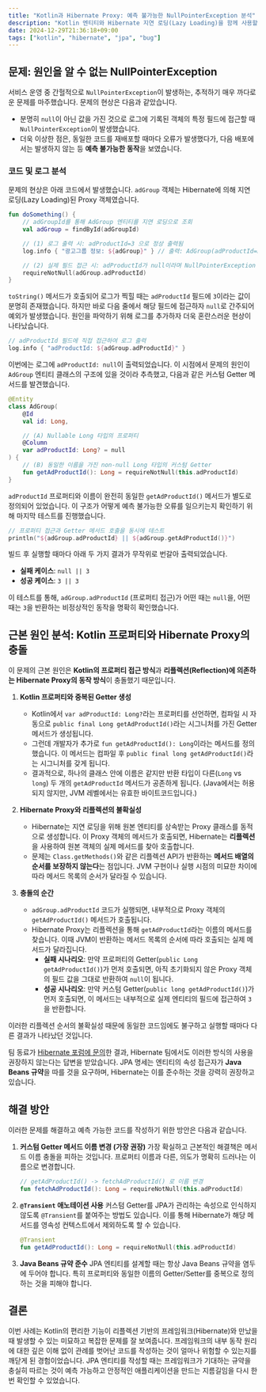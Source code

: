 ```yaml
---
title: "Kotlin과 Hibernate Proxy: 예측 불가능한 NullPointerException 분석"
description: "Kotlin 엔티티와 Hibernate 지연 로딩(Lazy Loading)을 함께 사용할 때, 간헐적으로 발생하는 NullPointerException의 원인을 심층 분석합니다. 프로퍼티와 동일한 이름의 커스텀 Getter가 Hibernate Proxy의 리플렉션 동작과 충돌하여 생기는 문제를 재현하고, 근본적인 해결 방안을 제시합니다."
date: 2024-12-29T21:36:18+09:00
tags: ["kotlin", "hibernate", "jpa", "bug"]
---
```


## 문제: 원인을 알 수 없는 NullPointerException

서비스 운영 중 간헐적으로 `NullPointerException`이 발생하는, 추적하기 매우 까다로운 문제를 마주했습니다. 문제의 현상은 다음과 같았습니다.

-   분명히 `null`이 아닌 값을 가진 것으로 로그에 기록된 객체의 특정 필드에 접근할 때 `NullPointerException`이 발생했습니다.
-   더욱 이상한 점은, 동일한 코드를 재배포할 때마다 오류가 발생했다가, 다음 배포에서는 발생하지 않는 등 **예측 불가능한 동작**을 보였습니다.

### 코드 및 로그 분석

문제의 현상은 아래 코드에서 발생했습니다. `adGroup` 객체는 Hibernate에 의해 지연 로딩(Lazy Loading)된 Proxy 객체였습니다.

```kotlin
fun doSomething() {
    // adGroupId를 통해 AdGroup 엔티티를 지연 로딩으로 조회
    val adGroup = findById(adGroupId)

    // (1) 로그 출력 시: adProductId=3 으로 정상 출력됨
    log.info { "광고그룹 정보: ${adGroup}" } // 출력: AdGroup(adProductId=3)

    // (2) 실제 필드 접근 시: adProductId가 null이라며 NullPointerException 또는 IllegalArgumentException 발생
    requireNotNull(adGroup.adProductId) 
}
```

`toString()` 메서드가 호출되어 로그가 찍힐 때는 `adProductId` 필드에 `3`이라는 값이 분명히 존재했습니다. 하지만 바로 다음 줄에서 해당 필드에 접근하자 `null`로 간주되어 예외가 발생했습니다. 원인을 파악하기 위해 로그를 추가하자 더욱 혼란스러운 현상이 나타났습니다.

```kotlin
// adProductId 필드에 직접 접근하여 로그 출력
log.info { "adProductId: ${adGroup.adProductId}" }
```

이번에는 로그에 `adProductId: null`이 출력되었습니다. 이 시점에서 문제의 원인이 `AdGroup` 엔티티 클래스의 구조에 있을 것이라 추측했고, 다음과 같은 커스텀 Getter 메서드를 발견했습니다.

```kotlin
@Entity
class AdGroup(
    @Id
    val id: Long,

    // (A) Nullable Long 타입의 프로퍼티
    @Column
    var adProductId: Long? = null
) {
    // (B) 동일한 이름을 가진 non-null Long 타입의 커스텀 Getter
    fun getAdProductId(): Long = requireNotNull(this.adProductId)
}
```

`adProductId` 프로퍼티와 이름이 완전히 동일한 `getAdProductId()` 메서드가 별도로 정의되어 있었습니다. 이 구조가 어떻게 예측 불가능한 오류를 일으키는지 확인하기 위해 마지막 테스트를 진행했습니다.

```kotlin
// 프로퍼티 접근과 Getter 메서드 호출을 동시에 테스트
println("${adGroup.adProductId} || ${adGroup.getAdProductId()}")
```

빌드 후 실행할 때마다 아래 두 가지 결과가 무작위로 번갈아 출력되었습니다.

-   **실패 케이스**: `null || 3`
-   **성공 케이스**: `3 || 3`

이 테스트를 통해, `adGroup.adProductId` (프로퍼티 접근)가 어떤 때는 `null`을, 어떤 때는 `3`을 반환하는 비정상적인 동작을 명확히 확인했습니다.

## 근본 원인 분석: Kotlin 프로퍼티와 Hibernate Proxy의 충돌

이 문제의 근본 원인은 **Kotlin의 프로퍼티 접근 방식**과 **리플렉션(Reflection)에 의존하는 Hibernate Proxy의 동작 방식**이 충돌했기 때문입니다.

1.  **Kotlin 프로퍼티와 중복된 Getter 생성**
    -   Kotlin에서 `var adProductId: Long?`라는 프로퍼티를 선언하면, 컴파일 시 자동으로 `public final Long getAdProductId()`라는 시그니처를 가진 Getter 메서드가 생성됩니다.
    -   그런데 개발자가 추가로 `fun getAdProductId(): Long`이라는 메서드를 정의했습니다. 이 메서드는 컴파일 후 `public final long getAdProductId()`라는 시그니처를 갖게 됩니다.
    -   결과적으로, 하나의 클래스 안에 이름은 같지만 반환 타입이 다른(`Long` vs `long`) 두 개의 `getAdProductId` 메서드가 공존하게 됩니다. (Java에서는 허용되지 않지만, JVM 레벨에서는 유효한 바이트코드입니다.)

2.  **Hibernate Proxy와 리플렉션의 불확실성**
    -   Hibernate는 지연 로딩을 위해 원본 엔티티를 상속받는 Proxy 클래스를 동적으로 생성합니다. 이 Proxy 객체의 메서드가 호출되면, Hibernate는 **리플렉션**을 사용하여 원본 객체의 실제 메서드를 찾아 호출합니다.
    -   문제는 `Class.getMethods()`와 같은 리플렉션 API가 반환하는 **메서드 배열의 순서를 보장하지 않는다**는 점입니다. JVM 구현이나 실행 시점의 미묘한 차이에 따라 메서드 목록의 순서가 달라질 수 있습니다.

3.  **충돌의 순간**
    -   `adGroup.adProductId` 코드가 실행되면, 내부적으로 Proxy 객체의 `getAdProductId()` 메서드가 호출됩니다.
    -   Hibernate Proxy는 리플렉션을 통해 `getAdProductId`라는 이름의 메서드를 찾습니다. 이때 JVM이 반환하는 메서드 목록의 순서에 따라 호출되는 실제 메서드가 달라집니다.
        -   **실패 시나리오**: 만약 프로퍼티의 Getter(`public Long getAdProductId()`)가 먼저 호출되면, 아직 초기화되지 않은 Proxy 객체의 필드 값을 그대로 반환하여 `null`이 됩니다.
        -   **성공 시나리오**: 만약 커스텀 Getter(`public long getAdProductId()`)가 먼저 호출되면, 이 메서드는 내부적으로 실제 엔티티의 필드에 접근하여 `3`을 반환합니다.

이러한 리플렉션 순서의 불확실성 때문에 동일한 코드임에도 불구하고 실행할 때마다 다른 결과가 나타났던 것입니다.

팀 동료가 [Hibernate 포럼에 문의](https://discourse.hibernate.org/t/title-inconsistent-proxy-behavior-with-kotlin-property-access-and-custom-method/10746)한 결과, Hibernate 팀에서도 이러한 방식의 사용을 권장하지 않는다는 답변을 받았습니다. JPA 명세는 엔티티의 속성 접근자가 **Java Beans 규약**을 따를 것을 요구하며, Hibernate는 이를 준수하는 것을 강력히 권장하고 있습니다.

## 해결 방안

이러한 문제를 해결하고 예측 가능한 코드를 작성하기 위한 방안은 다음과 같습니다.

1.  **커스텀 Getter 메서드 이름 변경 (가장 권장)**
    가장 확실하고 근본적인 해결책은 메서드 이름 충돌을 피하는 것입니다. 프로퍼티 이름과 다른, 의도가 명확히 드러나는 이름으로 변경합니다.
    ```kotlin
    // getAdProductId() -> fetchAdProductId() 로 이름 변경
    fun fetchAdProductId(): Long = requireNotNull(this.adProductId)
    ```

2.  **`@Transient` 애노테이션 사용**
    커스텀 Getter를 JPA가 관리하는 속성으로 인식하지 않도록 `@Transient`를 붙여주는 방법도 있습니다. 이를 통해 Hibernate가 해당 메서드를 영속성 컨텍스트에서 제외하도록 할 수 있습니다.
    ```kotlin
    @Transient
    fun getAdProductId(): Long = requireNotNull(this.adProductId)
    ```

3.  **Java Beans 규약 준수**
    JPA 엔티티를 설계할 때는 항상 Java Beans 규약을 염두에 두어야 합니다. 특히 프로퍼티와 동일한 이름의 Getter/Setter를 중복으로 정의하는 것을 피해야 합니다.

## 결론

이번 사례는 Kotlin의 편리한 기능이 리플렉션 기반의 프레임워크(Hibernate)와 만났을 때 발생할 수 있는 미묘하고 복잡한 문제를 잘 보여줍니다. 프레임워크의 내부 동작 원리에 대한 깊은 이해 없이 관례를 벗어난 코드를 작성하는 것이 얼마나 위험할 수 있는지를 깨닫게 된 경험이었습니다. JPA 엔티티를 작성할 때는 프레임워크가 기대하는 규약을 충실히 따르는 것이 예측 가능하고 안정적인 애플리케이션을 만드는 지름길임을 다시 한번 확인할 수 있었습니다.
